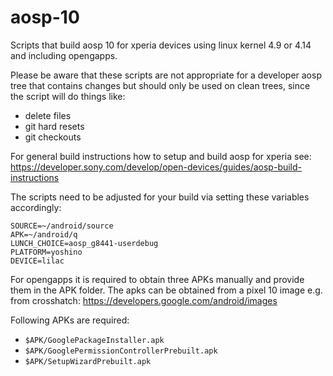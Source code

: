 # aosp-10

Scripts that build aosp 10 for xperia devices using linux kernel 4.9 or 4.14 and including opengapps.

Please be aware that these scripts are not appropriate for a developer aosp tree that contains 
changes but should only be used on clean trees, since the script will do things like:
- delete files
- git hard resets
- git checkouts

For general build instructions how to setup and build aosp for xperia see:
https://developer.sony.com/develop/open-devices/guides/aosp-build-instructions

The scripts need to be adjusted for your build via setting these variables accordingly:
```
SOURCE=~/android/source
APK=~/android/q
LUNCH_CHOICE=aosp_g8441-userdebug
PLATFORM=yoshino
DEVICE=lilac
```

For opengapps it is required to obtain three APKs manually and provide them in the APK folder.
The apks can be obtained from a pixel 10 image e.g. from crosshatch: 
https://developers.google.com/android/images

Following APKs are required:
- `$APK/GooglePackageInstaller.apk`
- `$APK/GooglePermissionControllerPrebuilt.apk`
- `$APK/SetupWizardPrebuilt.apk`
